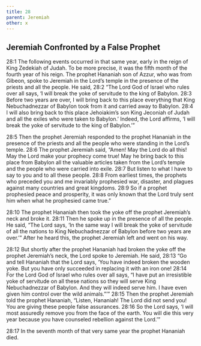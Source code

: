 ```yaml
---
title: 28
parent: Jeremiah
other: x
---
```



## Jeremiah Confronted by a False Prophet

<a name="28:1">28:1</a> The following events occurred in that same year, early in the reign of King Zedekiah of Judah. To be more precise, it was the fifth month of the fourth year of his reign. The prophet Hananiah son of Azzur, who was from Gibeon, spoke to Jeremiah in the Lord’s temple in the presence of the priests and all the people. He said, <a name="28:2">28:2</a> “The Lord God of Israel who rules over all says, ‘I will break the yoke of servitude to the king of Babylon. <a name="28:3">28:3</a> Before two years are over, I will bring back to this place everything that King Nebuchadnezzar of Babylon took from it and carried away to Babylon. <a name="28:4">28:4</a> I will also bring back to this place Jehoiakim’s son King Jeconiah of Judah and all the exiles who were taken to Babylon.’ Indeed, the Lord affirms, ‘I will break the yoke of servitude to the king of Babylon.’”

<a name="28:5">28:5</a> Then the prophet Jeremiah responded to the prophet Hananiah in the presence of the priests and all the people who were standing in the Lord’s temple. <a name="28:6">28:6</a> The prophet Jeremiah said, “Amen! May the Lord do all this! May the Lord make your prophecy come true! May he bring back to this place from Babylon all the valuable articles taken from the Lord’s temple and the people who were carried into exile. <a name="28:7">28:7</a> But listen to what I have to say to you and to all these people. <a name="28:8">28:8</a> From earliest times, the prophets who preceded you and me invariably prophesied war, disaster, and plagues against many countries and great kingdoms. <a name="28:9">28:9</a> So if a prophet prophesied peace and prosperity, it was only known that the Lord truly sent him when what he prophesied came true.”

<a name="28:10">28:10</a> The prophet Hananiah then took the yoke off the prophet Jeremiah’s neck and broke it. <a name="28:11">28:11</a> Then he spoke up in the presence of all the people. He said, “The Lord says, ‘In the same way I will break the yoke of servitude of all the nations to King Nebuchadnezzar of Babylon before two years are over.’” After he heard this, the prophet Jeremiah left and went on his way.

<a name="28:12">28:12</a> But shortly after the prophet Hananiah had broken the yoke off the prophet Jeremiah’s neck, the Lord spoke to Jeremiah. He said, <a name="28:13">28:13</a> “Go and tell Hananiah that the Lord says, ‘You have indeed broken the wooden yoke. But you have only succeeded in replacing it with an iron one! <a name="28:14">28:14</a> For the Lord God of Israel who rules over all says, “I have put an irresistible yoke of servitude on all these nations so they will serve King Nebuchadnezzar of Babylon. And they will indeed serve him. I have even given him control over the wild animals.”’” <a name="28:15">28:15</a> Then the prophet Jeremiah told the prophet Hananiah, “Listen, Hananiah! The Lord did not send you! You are giving these people false assurances. <a name="28:16">28:16</a> So the Lord says, ‘I will most assuredly remove you from the face of the earth. You will die this very year because you have counseled rebellion against the Lord.’”

<a name="28:17">28:17</a> In the seventh month of that very same year the prophet Hananiah died.